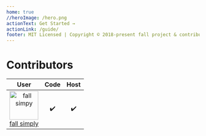 ```yaml
---
home: true
//heroImage: /hero.png
actionText: Get Started →
actionLink: /guide/
footer: MIT Licensed | Copyright © 2018-present fall project & contributors
---
```

# Contributors
| User | Code | Host |
| :-: | :-: | :-: |
|<a href="https://github.com/simplycodin"> <img src="https://avatars0.githubusercontent.com/u/22580997" width="75px" alt="fall simpy"> <span>fall simply<span> </a> | ✔️ | ✔️ |
<style>
	img {
		height: 75px;
		width: 75px;
		display: block;
		margin: 0 auto;
	};
</style>
